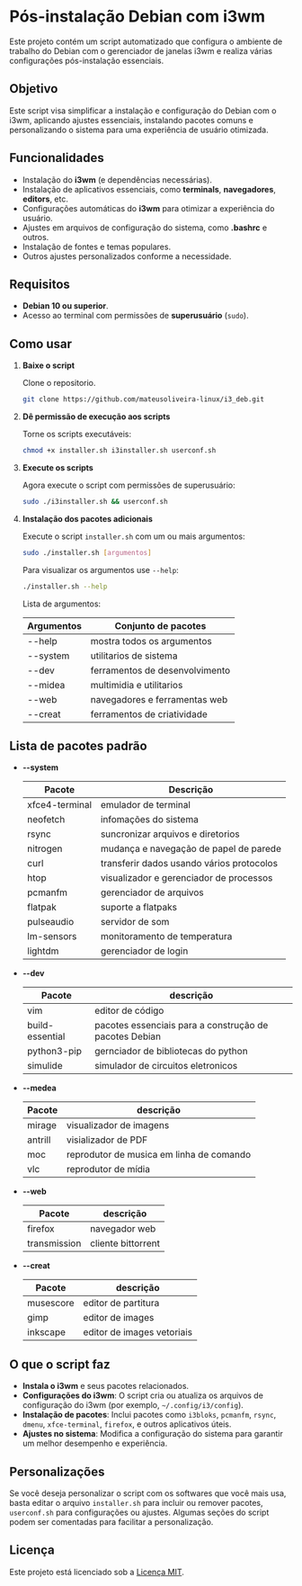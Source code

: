 # Pós-instalação Debian com i3wm

Este projeto contém um script automatizado que configura o ambiente de trabalho do Debian com o gerenciador de janelas i3wm e realiza várias configurações pós-instalação essenciais.

## Objetivo

Este script visa simplificar a instalação e configuração do Debian com o i3wm, aplicando ajustes essenciais, instalando pacotes comuns e personalizando o sistema para uma experiência de usuário otimizada.

## Funcionalidades

- Instalação do **i3wm** (e dependências necessárias).
- Instalação de aplicativos essenciais, como **terminals**, **navegadores**, **editors**, etc.
- Configurações automáticas do **i3wm** para otimizar a experiência do usuário.
- Ajustes em arquivos de configuração do sistema, como **.bashrc** e outros.
- Instalação de fontes e temas populares.
- Outros ajustes personalizados conforme a necessidade.

## Requisitos

- **Debian 10 ou superior**.
- Acesso ao terminal com permissões de **superusuário** (`sudo`).

## Como usar

1. **Baixe o script**

   Clone o repositorio.

   ```bash
   git clone https://github.com/mateusoliveira-linux/i3_deb.git
   ```

2. **Dê permissão de execução aos scripts**

   Torne os scripts executáveis:

   ```bash
   chmod +x installer.sh i3installer.sh userconf.sh
   ```

3. **Execute os scripts**

   Agora execute o script com permissões de superusuário:

   ```bash
   sudo ./i3installer.sh && userconf.sh
   ```

4. **Instalação dos pacotes adicionais**

    Execute o script `installer.sh` com um ou mais argumentos:

    ```bash
    sudo ./installer.sh [argumentos]
    ```

    Para visualizar os argumentos use `--help`:

    ```bash
    ./installer.sh --help
    ```
    Lista de argumentos:

    |Argumentos|Conjunto de pacotes|
    |----------|-------------------|
    |--help    |mostra todos os argumentos|
    |--system  |utilitarios de sistema|
    |--dev     |ferramentos de desenvolvimento|
    |--midea   |multimidia e utilitarios|
    |--web     |navegadores e ferramentas web|
    |--creat   |ferramentos de criatividade|

## Lista de pacotes padrão

- **--system**

    |Pacote|Descrição|
    |------|---------|
    |xfce4-terminal|emulador de terminal| 
	|neofetch|infomações do sistema|
	|rsync|suncronizar arquivos e diretorios|
	|nitrogen|mudança e navegação de papel de parede|
	|curl|transferir dados usando vários protocolos|
	|htop|visualizador e gerenciador de processos|
	|pcmanfm|gerenciador de arquivos|
	|flatpak|suporte a flatpaks|
	|pulseaudio|servidor de som|
	|lm-sensors|monitoramento de temperatura|
	|lightdm|gerenciador de login|

- **--dev**

    |Pacote|descrição|
    |------|---------|
    |vim   |editor de código|
    |build-essential|pacotes essenciais para a construção de pacotes Debian|
    |python3-pip|gernciador de bibliotecas do python|
    |simulide|simulador de circuitos eletronicos|

- **--medea**

    |Pacote|descrição|
    |------|---------|
    |mirage|visualizador de imagens|
    |antrill|visializador de PDF|
    |moc|reprodutor de musica em linha de comando|
    |vlc|reprodutor de mídia|

- **--web**

    |Pacote|descrição|
    |------|---------|
    |firefox|navegador web|
    |transmission|cliente bittorrent|

- **--creat**

    |Pacote|descrição|
    |------|---------|
    |musescore|editor de partitura|
    |gimp|editor de images|
    |inkscape|editor de images vetoriais|

## O que o script faz

- **Instala o i3wm** e seus pacotes relacionados.
- **Configurações do i3wm**: O script cria ou atualiza os arquivos de configuração do i3wm (por exemplo, `~/.config/i3/config`).
- **Instalação de pacotes**: Inclui pacotes como `i3bloks`, `pcmanfm`, `rsync`, `dmenu`, `xfce-terminal`, `firefox`, e outros aplicativos úteis.
- **Ajustes no sistema**: Modifica a configuração do sistema para garantir um melhor desempenho e experiência.

## Personalizações

Se você deseja personalizar o script com os softwares que você mais usa, basta editar o arquivo `installer.sh` para incluir ou remover pacotes, `userconf.sh` para configurações ou ajustes. Algumas seções do script podem ser comentadas para facilitar a personalização.

## Licença

Este projeto está licenciado sob a [Licença MIT](https://opensource.org/licenses/MIT).
